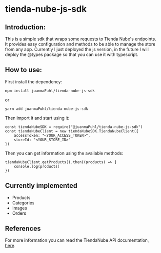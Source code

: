 # tienda-nube-js-sdk

## Introduction:

This is a simple sdk that wraps some requests to Tienda Nube's endpoints. It provides easy configuration and methods to be able to manage the store from any app.
Currently I just deployed the js version, in the future I will deploy the @types package so that you can use it with typescript.

## How to use:

First install the dependency: 

```
npm install juanmaPuhl/tienda-nube-js-sdk
```

or

```
yarn add juanmaPuhl/tienda-nube-js-sdk
```

Then import it and start using it:

```
const tiendaNubeSDK = require("@juanmaPuhl/tienda-nube-js-sdk")
const tiendaNubeClient = new tiendaNubeSDK.TiendaNubeClient({
    accessToken: "<YOUR_ACCESS_TOKEN>",
    storeId: "<YOUR_STORE_ID>"
})
```

Then you can get information using the available methods:

```
tiendaNubeClient.getProducts().then((products) => {
    console.log(products)
})
```

## Currently implemented

- Products
- Categories
- Images
- Orders

## References
For more information you can read the TiendaNube API documentation, [here](https://github.com/TiendaNube/api-docs).